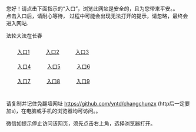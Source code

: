 您好！请点击下面指示的“入口”，浏览此网站是安全的，且为您带来平安。。 <br/>
点击入口后，请耐心等待， 过程中可能会出现无法打开的提示，请忽略，最终会进入网站. </br>

法轮大法在长春<br/>
<div style="padding:10px"><a style="margin:20px" target="_blank" href="https://d14rwtxa06ry1t.cloudfront.net/2Qpsp?aakracrk" id="ccLink1" rel="nofollow">入口1</a> <a target="_blank" style="margin:20px" href="https://d3w0s55piw0txc.cloudfront.net/2Qpsp?pqsttnvx" id="ccLink2" rel="nofollow">入口2</a> <a style="margin:20px" target="_blank" href="https://d1y33ptc0wa1dc.cloudfront.net/2Qpsp?mtovgg" id="ccLink3" rel="nofollow">入口3</a></div>

<div style="padding:10px" ><a style="margin:20px" target="_blank" href="https://d14rwtxa06ry1t.cloudfront.net/2Qpsp?aakracrk" id="ccLink4" rel="nofollow">入口4</a> <a style="margin:20px" href="https://d3w0s55piw0txc.cloudfront.net/2Qpsp?pqsttnvx" target="_blank" id="ccLink5" rel="nofollow">入口5</a> <a style="margin:20px" href="https://d1y33ptc0wa1dc.cloudfront.net/2Qpsp?mtovgg" target="_blank" id="ccLink6" rel="nofollow">入口6</a></div>

<div style="padding:10px"><a style="margin:20px" target="_blank" href="https://d14rwtxa06ry1t.cloudfront.net/2Qpsp?aakracrk" id="ccLink7" rel="nofollow">入口7</a> <a style="margin:20px" href="https://d3w0s55piw0txc.cloudfront.net/2Qpsp?pqsttnvx" target="_blank" id="ccLink8" rel="nofollow">入口8</a> <a style="margin:20px" target="_blank" href="https://d1y33ptc0wa1dc.cloudfront.net/2Qpsp?mtovgg" id="ccLink9" rel="nofollow">入口9</a></div>

<br/>



请复制并记住免翻墙网址 https://github.com/yntd/changchunzx (http后一定要加s)，在电脑或手机的浏览器均可访问。。<br/>

微信如提示停止访问该网页，须先点击右上角，选择浏览器打开。
